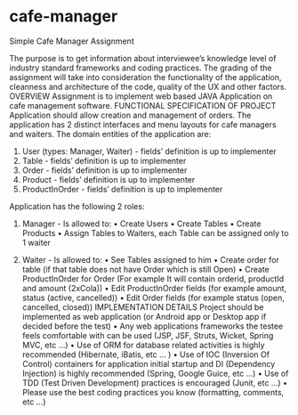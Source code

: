 # cafe-manager

Simple Cafe Manager Assignment
 
The purpose is to get information about interviewee’s knowledge level of industry standard frameworks and coding practices. The grading of the assignment will take into consideration the functionality of the application, cleanness and architecture of the code, quality of the UX and other factors.
OVERVIEW
Assignment is to implement web based JAVA Application on cafe management software. 
FUNCTIONAL SPECIFICATION OF PROJECT
Application should allow creation and management of orders. The application has 2 distinct interfaces and menu layouts for cafe managers and waiters. 
The domain entities of the application are:
1. User  (types: Manager, Waiter) - fields’ definition is up to implementer
2. Table - fields’ definition is up to implementer
3. Order - fields’ definition is up to implementer
4. Product - fields’ definition is up to implementer
5. ProductInOrder - fields’ definition is up to implementer
 
Application has the following 2 roles:
 
1) Manager - Is allowed to:
• Create Users
• Create Tables
• Create Products
• Assign Tables to Waiters, each Table can be assigned only to 1 waiter
 
2) Waiter - Is allowed to:
• See Tables assigned to him
• Create order for table (if that table does not have Order which is still Open)
• Create ProductInOrder for Order (For example It will contain orderid, productId and amount (2xCola))
• Edit ProductInOrder fields (for example amount, status (active, cancelled))
• Edit Order fields (for example status (open, cancelled, closed))
IMPLEMENTATION DETAILS
Project should be implemented as web application (or Android app or Desktop app if decided before the test)
• Any web applications frameworks the testee feels comfortable with can be used (JSP, JSF, Struts, Wicket, Spring MVC, etc ...)
• Use of ORM for database related activities is highly recommended (Hibernate, iBatis, etc ... )
• Use of IOC (Inversion Of Control) containers for application initial startup and DI (Dependency Injection) is highly recommended (Spring, Google Guice, etc ...)
• Use of TDD (Test Driven Development) practices is encouraged (Junit, etc ...)
• Please use the best coding practices you know (formatting, comments, etc ...)